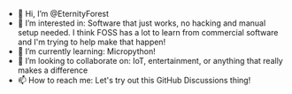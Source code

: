 - 👋 Hi, I’m @EternityForest
- 👀 I’m interested in: Software that just works, no hacking and manual setup needed.  I think FOSS has a 
     lot to learn from commercial software and I'm trying to help make that happen!
- 🌱 I’m currently learning: Micropython!
- 💞️ I’m looking to collaborate on: IoT, entertainment, or anything that really makes a difference
- 📫 How to reach me: Let's try out this GitHub Discussions thing!

<!---
EternityForest/EternityForest is a ✨ special ✨ repository because its `README.md` (this file) appears on your GitHub profile.
You can click the Preview link to take a look at your changes.
--->
